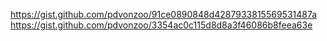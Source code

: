 https://gist.github.com/pdvonzoo/91ce0890848d4287933815569531487a
https://gist.github.com/pdvonzoo/3354ac0c115d8d8a3f46086b8feea63e
